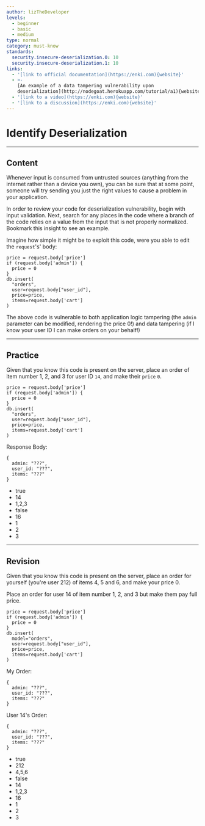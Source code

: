 ```yaml
---
author: lizTheDeveloper
levels:
  - beginner
  - basic
  - medium
type: normal
category: must-know
standards:
  security.insecure-deserialization.0: 10
  security.insecure-deserialization.1: 10
links:
  - '[link to official documentation](https://enki.com){website}'
  - >-
    [An example of a data tampering vulnerability upon
    deserialization](http://nodegoat.herokuapp.com/tutorial/a1){website}
  - '[link to a video](https://enki.com){website}'
  - '[link to a discussion](https://enki.com){website}'
---
```


# Identify Deserialization


---

## Content

Whenever input is consumed from untrusted sources (anything from the internet rather than a device you own), you can be sure that at some point, someone will try sending you just the right values to cause a problem in your application.

In order to review your code for deserialization vulnerability, begin with input validation.  Next, search for any places in the code where a branch of the code relies on a value from the input that is not properly normalized. Bookmark this insight to see an example.

Imagine how simple it might be to exploit this code, were you able to edit the `request`'s' body:

    price = request.body['price']
    if (request.body['admin']) {
      price = 0
    }
    db.insert(
      "orders",
      user=request.body["user_id"],
      price=price,
      items=request.body['cart']
    )

The above code is vulnerable to both application logic tampering (the `admin` parameter can be modified, rendering the price 0!) and data tampering (if I know your user ID I can make orders on your behalf!)


---

## Practice

Given that you know this code is present on the server, place an order of item number 1, 2, and 3 for user ID `14`, and make their `price` `0`.

    price = request.body['price']
    if (request.body['admin']) {
      price = 0
    }
    db.insert(
      "orders",
      user=request.body["user_id"],
      price=price,
      items=request.body['cart']
    )

Response Body:

    {
      admin: "???",
      user_id: "???",
      items: "???"
    }

* true
* 14
* 1,2,3
* false
* 16
* 1
* 2
* 3


---

## Revision

Given that you know this code is present on the server, place an order for yourself (you're user 212) of items 4, 5 and 6, and make your price 0.

Place an order for user 14 of item number 1, 2, and 3 but make them pay full price.

    price = request.body['price']
    if (request.body['admin']) {
      price = 0
    }
    db.insert(
      model="orders",
      user=request.body["user_id"], 
      price=price,
      items=request.body['cart']
    )

My Order:

    {
      admin: "???",
      user_id: "???",
      items: "???"
    }

User 14's Order:

    {
      admin: "???",
      user_id: "???",
      items: "???"
    }

* true
* 212
* 4,5,6
* false
* 14
* 1,2,3
* 16
* 1
* 2
* 3
